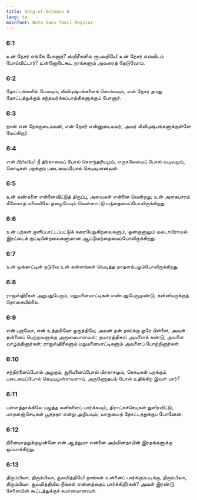 ```yaml
---
title: Song-of-Solomon 6
lang: ta
mainfont: Noto Sans Tamil Regular
---
```


###  6:1

உன் நேசர் எங்கே போனார்? ஸ்திரீகளில் ரூபவதியே! உன் நேசர் எவ்விடம் போய்விட்டார்? உன்னோடேகூட நாங்களும் அவரைத் தேடுவோம்.

###  6:2

தோட்டங்களில் மேயவும், லீலிபுஷ்பங்களைக் கொய்யவும், என் நேசர் தமது தோட்டத்துக்கும் கந்தவர்க்கப்பாத்திகளுக்கும் போனார்.

###  6:3

நான் என் நேசருடையவள், என் நேசர் என்னுடையவர்; அவர் லீலிபுஷ்பங்களுக்குள்ளே மேய்கிறார்.

###  6:4

என் பிரியமே! நீ திர்சாவைப் போல் செளந்தரியமும், எருசலேமைப் போல் வடிவமும், கொடிகள் பறக்கும் படையைப்போல் கெடியுமானவள்.

###  6:5

உன் கண்களை என்னைவிட்டுத் திருப்பு, அவைகள் என்னை வென்றது; உன் அளகபாரம் கீலேயாத் மலையிலே தழைமேயும் வெள்ளாட்டு மந்தையைப்போலிருக்கிறது.

###  6:6

உன் பற்கள் குளிப்பாட்டப்பட்டுக் கரையேறுகிறவைகளும், ஒன்றானாலும் மலடாயிராமல் இரட்டைக் குட்டியீன்றவைகளுமான ஆட்டுமந்தையைப்போலிருக்கிறது.

###  6:7

உன் முக்காட்டின் நடுவே உன் கன்னங்கள் வெடித்த மாதளம்பழம்போலிருக்கிறது.

###  6:8

ராஜஸ்திரீகள் அறுபதுபேரும், மறுமனையாட்டிகள் எண்பதுபேருமுண்டு; கன்னியருக்குத் தொகையில்லை.

###  6:9

என் புறாவோ, என் உத்தமியோ ஒருத்தியே; அவள் தன் தாய்க்கு ஒரே பிள்ளை; அவள் தன்னைப் பெற்றவளுக்கு அருமையானவள்; குமாரத்திகள் அவளைக் கண்டு, அவளை வாழ்த்தினார்கள்; ராஜஸ்திரீகளும் மறுமனையாட்டிகளும் அவளைப் போற்றினார்கள்.

###  6:10

சந்திரனைப்போல் அழகும், சூரியனைப்போல் பிரகாசமும், கொடிகள் பறக்கும் படையைப்போல் கெடியுமுள்ளவளாய், அருணோதயம் போல் உதிக்கிற இவள் யார்?

###  6:11

பள்ளத்தாக்கிலே பழுத்த கனிகளைப் பார்க்கவும், திராட்சச்செடிகள் துளிர்விட்டு, மாதளஞ்செடிகள் பூத்ததா என்று அறியவும், வாதுமைத் தோட்டத்துக்குப் போனேன்.

###  6:12

நினையாததுக்குமுன்னே என் ஆத்துமா என்னை அம்மினதாபின் இரதங்களுக்கு ஒப்பாக்கிற்று.

###  6:13

திரும்பிவா, திரும்பிவா, சூலமித்தியே! நாங்கள் உன்னைப் பார்க்கும்படிக்கு, திரும்பிவா, திரும்பிவா. சூலமித்தியில் நீங்கள் என்னத்தைப் பார்க்கிறீர்கள்? அவள் இரண்டு சேனையின் கூட்டத்துக்குச் சமானமானவள்.

